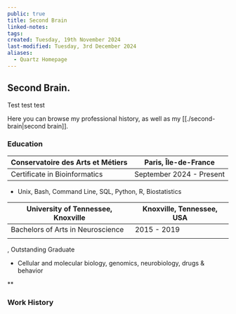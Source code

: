 ```yaml
---
public: true
title: Second Brain
linked-notes: 
tags: 
created: Tuesday, 19th November 2024
last-modified: Tuesday, 3rd December 2024
aliases:
  - Quartz Homepage
---
```

## Second Brain. 
Test test test

Here you can browse my professional history, as well as my [[./second-brain|second brain]].

### Education

| Conservatoire des Arts et Métiers | Paris, Île-de-France     |
| --------------------------------- | ------------------------ |
| Certificate in Bioinformatics     | September 2024 - Present |
- Unix, Bash, Command Line, SQL, Python, R, Biostatistics

| University of Tennessee, Knoxville | Knoxville, Tennessee, USA |
| ---------------------------------- | ------------------------- |
| Bachelors of Arts in Neuroscience  | 2015 - 2019               |
|                                    |                           |






    

 

, Outstanding Graduate 

- Cellular and molecular biology, genomics, neurobiology, drugs & behavior
    

**

### Work History


